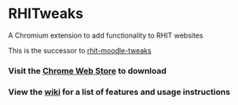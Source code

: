 # RHITweaks
A Chromium extension to add functionality to RHIT websites

This is the successor to [rhit-moodle-tweaks](https://github.com/cm090/rhit-moodle-tweaks)

### Visit the [Chrome Web Store](https://chrome.google.com/webstore/detail/boocpojecnmkjnapcfgfgejdglpamool) to download

### View the [wiki](https://github.com/cm090/rhitweaks/wiki) for a list of features and usage instructions
